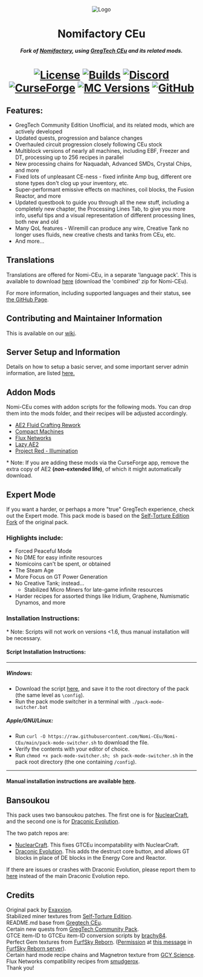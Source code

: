 <p align="center"><img src="https://github.com/Nomi-CEu/Nomi-CEu/assets/103940576/672808a8-0ad0-4d07-809e-08336a928909" alt="Logo"></p>
<h1 align="center">Nomifactory CEu</h1>
<p align="center"><b><i>Fork of <a href="https://github.com/Nomifactory/Nomifactory"> Nomifactory</a>, using <a href="https://github.com/GregTechCEu/GregTech"> GregTech CEu</a> and its related mods.</i></b></p>
<h1 align="center">
    <a href="https://github.com/Nomi-CEu/Nomi-CEu/blob/master/LICENSE"><img src="https://img.shields.io/github/license/Nomi-CEu/Nomi-CEu?style=for-the-badge&logo=github" alt="License"></a>
    <a href="https://nightly.link/Nomi-CEu/Nomi-CEu/workflows/testbuildpack/main"><img src="https://img.shields.io/github/actions/workflow/status/Nomi-CEu/Nomi-CEu/testbuildpack.yml?style=for-the-badge&logo=github&label=builds&color=orange" alt="Builds"></a>
    <a href="https://discord.com/invite/zwQzqP8b6q"><img src="https://img.shields.io/discord/927050775073534012?style=for-the-badge&logo=discord&logoColor=%23ffffff&label=discord%20&labelColor=gray&color=%235865F2" alt="Discord"></a>
    <br>
    <a href="https://www.curseforge.com/minecraft/modpacks/Nomi-CEu"><img src="https://cf.way2muchnoise.eu/594351.svg?badge_style=for_the_badge" alt="CurseForge"></a>
    <a href="https://www.curseforge.com/minecraft/modpacks/Nomi-CEu"><img src="https://cf.way2muchnoise.eu/versions/For%20MC_594351_all.svg?badge_style=for_the_badge" alt="MC Versions"></a>
    <a href="https://github.com/Nomi-CEu/Nomi-CEu/releases"><img src="https://img.shields.io/github/downloads/Nomi-CEu/Nomi-CEu/total?sort=semver&logo=github&label=&style=for-the-badge&color=2d2d2d&labelColor=545454&logoColor=FFFFFF" alt="GitHub"></a>
</h1>

## Features:
- GregTech Community Edition Unofficial, and its related mods, which are actively developed
- Updated quests, progression and balance changes
- Overhauled circuit progression closely following CEu stock   
- Multiblock versions of nearly all machines, including EBF, Freezer and DT, processing up to 256 recipes in parallel  
- New processing chains for Naquadah, Advanced SMDs, Crystal Chips, and more  
- Fixed lots of unpleasant CE-ness - fixed infinite Amp bug, different ore stone types don't clog up your inventory, etc.   
- Super-performant emissive effects on machines, coil blocks, the Fusion Reactor, and more  
- Updated questbook to guide you through all the new stuff, including a completely new chapter, the Processing Lines Tab, to give you more info, useful tips and a visual representation of different processing lines, both new and old  
- Many QoL features - Wiremill can produce any wire, Creative Tank no longer uses fluids, new creative chests and tanks from CEu, etc.
- And more...  

## Translations
Translations are offered for Nomi-CEu, in a separate 'language pack'. This is available to download [here](https://nightly.link/Nomi-CEu/Nomi-CEu-Translations/workflows/pushbuildpack/main?preview) (download the 'combined' zip for Nomi-CEu).

For more information, including supported languages and their status, see [the GitHub Page](https://github.com/Nomi-CEu/Nomi-CEu-Translations/).

## Contributing and Maintainer Information
This is available on our [wiki](https://github.com/Nomi-CEu/Nomi-CEu/wiki).

## Server Setup and Information
Details on how to setup a basic server, and some important server admin information, are listed [here.](https://github.com/Nomi-CEu/Nomi-CEu/blob/main/serverfiles/README.md)

## Addon Mods
Nomi-CEu comes with addon scripts for the following mods. You can drop them into the mods folder, and their recipes will be adjusted accordingly.  
- [AE2 Fluid Crafting Rework](https://www.curseforge.com/minecraft/mc-mods/ae2-fluid-crafting-rework)  
- [Compact Machines](https://www.curseforge.com/minecraft/mc-mods/compact-machines)  
- [Flux Networks](https://www.curseforge.com/minecraft/mc-mods/flux-networks)  
- [Lazy AE2](https://www.curseforge.com/minecraft/mc-mods/lazy-ae2)  
- [Project Red - Illumination](https://www.curseforge.com/minecraft/mc-mods/project-red-illumination)    

\* Note: If you are adding these mods via the CurseForge app, remove the extra copy of AE2 **(*non*-extended life)**, of which it might automatically download.

## Expert Mode 
If you want a harder, or perhaps a more "true" GregTech experience, check out the Expert mode. This pack mode is based on the [Self-Torture Edition Fork](https://github.com/NotMyWing/Omnifactory-Self-Torture-Edition) of the original pack. 

### Highlights include:
- Forced Peaceful Mode
- No DME for easy infinite resources
- Nomicoins can't be spent, or obtained
- The Steam Age
- More Focus on GT Power Generation
- No Creative Tank; instead...
    - Stabilized Micro Miners for late-game infinite resources  
- Harder recipes for assorted things like Iridium, Graphene, Numismatic Dynamos, and more  

### Installation Instructions:
\* Note: Scripts will not work on versions <1.6, thus manual installation will be necessary. 

#### Script Installation Instructions:

<hr>

##### Windows:   
 - Download the script [here](https://raw.githubusercontent.com/Nomi-CEu/Nomi-CEu/main/pack-mode-switcher.bat), and save it to the root directory of the pack (the same level as `\config`).
 - Run the pack mode switcher in a terminal with `./pack-mode-switcher.bat`

##### Apple/GNU/Linux:    
 - Run `curl -O https://raw.githubusercontent.com/Nomi-CEu/Nomi-CEu/main/pack-mode-switcher.sh` to download the file.
 - Verify the contents with your editor of choice.
 - Run `chmod +x pack-mode-switcher.sh; sh pack-mode-switcher.sh` in the pack root directory (the one containing `/config`).

<hr>

#### Manual installation instructions are available [here](https://github.com/Nomi-CEu/Nomi-CEu/blob/main/overrides/README.md).

## Bansoukou
This pack uses two bansoukou patches. 
The first one is for [NuclearCraft](https://github.com/tomdodd4598/NuclearCraft/tree/1.12.2), and the second one is for [Draconic Evolution](https://github.com/Draconic-Inc/Draconic-Evolution/tree/1.12.2).

The two patch repos are:
- [NuclearCraft](https://github.com/Exaxxion/NuclearCraft/tree/2.18y-ceu). This fixes GTCEu incompatability with NuclearCraft.
- [Draconic Evolution](https://github.com/Nomi-CEu/Draconic-Evolution). This adds the destruct core button, and allows GT blocks in place of DE blocks in the Energy Core and Reactor.

If there are issues or crashes with Draconic Evolution, please report them to [here](https://github.com/Nomi-CEu/Draconic-Evolution/issues) instead of the main Draconic Evolution repo.

## Credits
Original pack by [Exaxxion](https://github.com/Exaxxion).  
Stabilized miner textures from [Self-Torture Edition](https://github.com/NotMyWing/Omnifactory-Self-Torture-Edition).  
README.md base from [Gregtech CEu](https://github.com/GregTechCEu/GregTech).  
Certain new quests from [GregTech Community Pack](https://github.com/GregTechCEu/GregTech-Community-Pack).  
GTCE item-ID to GTCEu item-ID conversion scripts by [brachy84](https://github.com/brachy84).   
Perfect Gem textures from [FurfSky Reborn](http://furfsky.net/). ([Permission](https://ibb.co/bBpksq0) at [this message](https://discord.com/channels/771187253937438762/774353150278369351/938438074503942184) in [FurfSky Reborn server](https://discord.gg/fsr)).  
Certain hard mode recipe chains and Magnetron texture from [GCY Science](https://github.com/GregTechCEu/gregicality-science).  
Flux Networks compatibility recipes from [smudgerox](https://github.com/smudgerox).  
Thank you!
